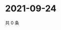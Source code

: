 # 2021-09-24

共 0 条

<!-- BEGIN WEIBO -->
<!-- 最后更新时间 Fri Sep 24 2021 11:00:44 GMT+0800 (China Standard Time) -->

<!-- END WEIBO -->
